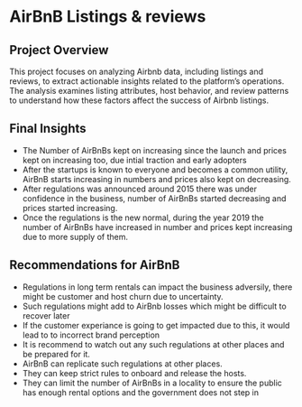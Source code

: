 # AirBnB Listings & reviews

## Project Overview
This project focuses on analyzing Airbnb data, including listings and reviews, to extract actionable insights related to the platform’s operations. The analysis examines listing attributes, host behavior, and review patterns to understand how these factors affect the success of Airbnb listings.





## Final Insights
- The Number of AirBnBs kept on increasing since the launch and prices kept on increasing too, due intial traction and early adopters<br>
- After the startups is known to everyone and becomes a common utility, AirBnB starts increasing in numbers and prices also kept on decreasing.<br>
- After regulations was announced around 2015 there was under confidence in the business, number of AirBnBs started decreasing and prices started increasing.<br>
- Once the regulations is the new normal, during the year 2019 the number of AirBnBs have increased in number and prices kept increasing due to more supply of them.<br>


## Recommendations for AirBnB
- Regulations in long term rentals can impact the business adversily, there might be customer and host churn due to uncertainty.
- Such regulations might add to AirBnb losses which might be difficult to recover later
- If the customer experiance is going to get impacted due to this, it would lead to to incorrect brand perception
- It is recommend to watch out any such regulations at other places and be prepared for it.
- AirBnB can replicate such regulations at other places.
- They can keep strict rules to onboard and release the hosts.
- They can limit the number of AirBnBs in a locality to ensure the public has enough rental options and the government does not step in
